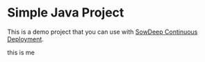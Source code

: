 # Simple Java Project

This is a demo project that you can use with [SowDeep  Continuous Deployment](https://buddy.works).

this is me 

